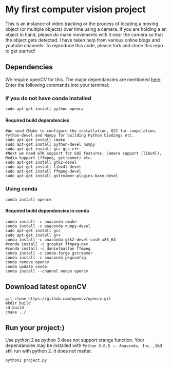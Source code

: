 # My first computer vision project

This is an instance of video tracking or the process of locating a moving object (or multiple objects) over time using a camera.
If you are holding a an object in hand, please do make  movements with it near the camera so that the object gets detected.
I have taken help from various online blogs and youtube channels.
To reproduce this code,  please fork and clone this repo to get started!

## Dependencies

We require openCV for this.
The major dependancies are mentioned [here](https://docs.opencv.org/3.4.1/d2/de6/tutorial_py_setup_in_ubuntu.html)
Enter the following commands into your terminal:

### If you do not have conda installed

```
sudo apt-get install python-opencv
```

#### Required build dependencies

```
#We need CMake to configure the installation, GCC for compilation, Python-devel and Numpy for building Python bindings etc.
sudo apt-get install cmake
sudo apt-get install python-devel numpy
sudo apt-get install gcc gcc-c++
#Next we need GTK support for GUI features, Camera support (libv4l), Media Support (ffmpeg, gstreamer) etc.
sudo apt-get install gtk2-devel
sudo apt-get install libv4l-devel
sudo apt-get install ffmpeg-devel
sudo apt-get install gstreamer-plugins-base-devel
```

### Using conda

```
conda install opencv
```

#### Required build dependencies in conda

```
conda install -c anaconda cmake
conda install -c anaconda numpy-devel
sudo apt-get install gcc
sudo apt-get install g++
conda install -c anaconda gtk2-devel-cos6-x86_64
#conda install -c groakat ffmpeg-dev
#conda install -c danielballan ffmpeg
conda install -c conda-forge gstreamer 
conda install -c anaconda pkgconfig
conda remove opencv
conda update conda
conda install --channel menpo opencv
```

## Download latest openCV

```
git clone https://github.com/opencv/opencv.git
mkdir build
cd build
cmake ../
 ```

## Run your project:)

 Use python 2 as python 3 does not support xrange function.
 Your dependancies may be installed with ```Python 3.6.5 :: Anaconda, Inc.``` , but still run with python 2. It does not matter.

 ```
python2 project.py
 ```
